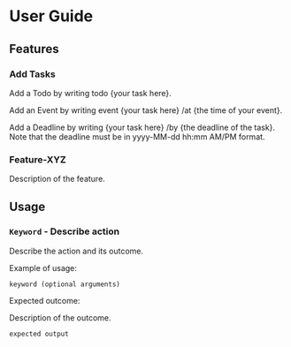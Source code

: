 # User Guide

## Features 

### Add Tasks
Add a Todo by writing todo {your task here}.

Add an Event by writing event {your task here} /at {the time of your event}.

Add a Deadline by writing {your task here} /by {the deadline of the task}.
Note that the deadline must be in yyyy-MM-dd hh:mm AM/PM format.

### Feature-XYZ

Description of the feature.

## Usage

### `Keyword` - Describe action

Describe the action and its outcome.

Example of usage: 

`keyword (optional arguments)`

Expected outcome:

Description of the outcome.

```
expected output
```
